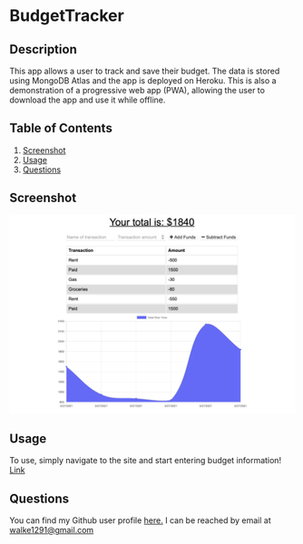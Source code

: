 # BudgetTracker

## Description
This app allows a user to track and save their budget. The data is stored using MongoDB Atlas and the app is deployed on Heroku. This is also a demonstration of a progressive web app (PWA), allowing the user to download the app and use it while offline.

## Table of Contents

1. [Screenshot](#screenshot)
2. [Usage](#usage)
3. [Questions](#questions)

## Screenshot
<a name="screenshot"></a>
![screenshot](images/screenshot.png "Homepage Screenshot")

## Usage
<a name="usage"></a>
To use, simply navigate to the site and start entering budget information! [Link](https://budgettracker-pwa-cw.herokuapp.com)

## Questions
<a name="questions"></a>
You can find my Github user profile [here.](https://github.com/Calebkw91)
I can be reached by email at walke1291@gmail.com